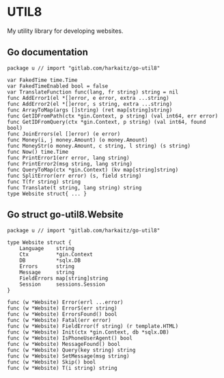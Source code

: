 # UTIL8

My utility library for developing websites.

## Go documentation

    package u // import "gitlab.com/harkaitz/go-util8"
    
    var FakedTime time.Time
    var FakedTimeEnabled bool = false
    var TranslateFunction func(lang, fr string) string = nil
    func AddError1(el *[]error, e error, extra ...string)
    func AddError2(el *[]error, s string, extra ...string)
    func ArrayToMap(args []string) (ret map[string]string)
    func GetIDFromPath(ctx *gin.Context, p string) (val int64, err error)
    func GetIDFromQuery(ctx *gin.Context, p string) (val int64, found bool)
    func JoinErrors(el []error) (e error)
    func Money(i, j money.Amount) (o money.Amount)
    func MoneyStr(o money.Amount, c string, l string) (s string)
    func Now() time.Time
    func PrintError1(err error, lang string)
    func PrintError2(msg string, lang string)
    func QueryToMap(ctx *gin.Context) (kv map[string]string)
    func SplitError(err error) (s, field string)
    func T(fr string) string
    func Translate(t string, lang string) string
    type Website struct{ ... }

## Go struct go-util8.Website

    package u // import "gitlab.com/harkaitz/go-util8"
    
    type Website struct {
        Language    string
        Ctx         *gin.Context
        DB          *sqlx.DB
        Errors      string
        Message     string
        FieldErrors map[string]string
        Session     sessions.Session
    }
    
    func (w *Website) Error(errl ...error)
    func (w *Website) ErrorS(err string)
    func (w *Website) ErrorsFound() bool
    func (w *Website) Fatal(err error)
    func (w *Website) FieldError(f string) (r template.HTML)
    func (w *Website) Init(ctx *gin.Context, db *sqlx.DB)
    func (w *Website) IsPhoneUserAgent() bool
    func (w *Website) MessageFound() bool
    func (w *Website) Query(key string) string
    func (w *Website) SetMessage(msg string)
    func (w *Website) Skip() bool
    func (w *Website) T(i string) string

